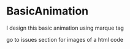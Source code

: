 # BasicAnimation
I design this basic animation using marque tag

go to issues section for images of a html code
